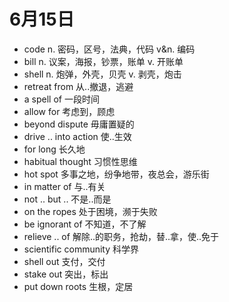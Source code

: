 # 6月15日

- code n. 密码，区号，法典，代码 v&n. 编码
- bill n. 议案，海报，钞票，账单 v. 开账单
- shell n. 炮弹，外壳，贝壳 v. 剥壳，炮击
- retreat from 从..撤退，逃避
- a spell of 一段时间
- allow for 考虑到，顾虑
- beyond dispute 毋庸置疑的
- drive .. into action 使..生效
- for long 长久地
- habitual thought 习惯性思维
- hot spot 多事之地，纷争地带，夜总会，游乐街
- in matter of 与..有关
- not .. but .. 不是..而是
- on the ropes 处于困境，濒于失败
- be ignorant of 不知道，不了解
- relieve .. of 解除..的职务，抢劫，替..拿，使..免于
- scientific community 科学界
- shell out 支付，交付
- stake out 突出，标出
- put down roots 生根，定居

